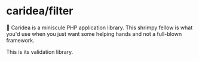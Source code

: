 # caridea/filter

🍤 Caridea is a miniscule PHP application library. This shrimpy fellow is what you'd use when you just want some helping hands and not a full-blown framework.

This is its validation library.
